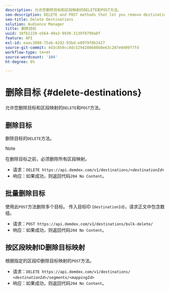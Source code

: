 ```yaml
---
description: 允许您删除目标和区段映射的DELETE和POST方法。
seo-description: DELETE and POST methods that let you remove destinations and segment mappings.
seo-title: Delete Destinations
solution: Audience Manager
title: 删除目标
uuid: 38fb2228-e564-49a3-9930-3139f8799a8f
feature: API
exl-id: eaac3908-75ab-42d2-93bd-e8979f8b2427
source-git-commit: 4d3c859cc4dc5294286680b0e63c287e0409f7fd
workflow-type: tm+mt
source-wordcount: '104'
ht-degree: 0%

---
```


# 删除目标 {#delete-destinations}

允许您删除目标和区段映射的`DELETE`和`POST`方法。

<!-- r_delete_destinations_all.xml -->

## 删除目标

删除目标的`DELETE`方法。

>[!NOTE]
>
>在删除目标之前，必须删除所有区段映射。

* 请求：`DELETE https://api.demdex.com/v1/destinations/`*`<destinationId>`*
* 响应：如果成功，则返回代码`204 No Content`。

## 批量删除目标

使用此`POST`方法删除多个目标。 传入目标ID (`destinationId`)，请求正文中包含数组。

* 请求：`POST https://api.demdex.com/v1/destinations/bulk-delete/`
* 响应：如果成功，则返回代码`204 No Content`。

## 按区段映射ID删除目标映射

根据指定的区段ID删除目标映射的`POST`方法。

* 请求：`DELETE https://api.demdex.com/v1/destinations/` *`<destinationId>`*`/segments/`*`<mappingId>`*
* 响应：如果成功，则返回代码`204 No Content`。
